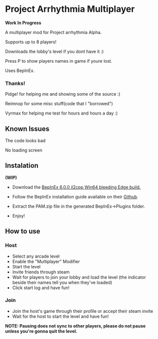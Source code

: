 # **Project Arrhythmia Multiplayer**

**Work In Progress**

A multiplayer mod for Project arrhythmia Alpha.

Supports up to 8 players!

Downloads the lobby's level if you dont have it :)

Press P to show players names in game if youre lost.

Uses BepInEx.

### Thanks! 
Pidge! for helping me and showing some of the source :)

Reimnop for some misc stuff(code that I "borrowed")

Vyrmax for helping me test for hours and hours a day :)

## **Known Issues**

The code looks bad

No loading screen

## **Instalation**
**(WIP)**

* Download the [BepInEx 6.0.0 il2cpp Win64 bleeding Edge build.](https://builds.bepinex.dev/projects/bepinex_be)
* Follow the BepInEx installation guide available on their [Github](https://github.com/BepInEx/BepInEx).
* Extract the PAM.zip file in the generated BepInEx->Plugins folder.

* Enjoy!

## **How to use**

### Host

* Select any arcade level
* Enable the "Multiplayer" Modifier
* Start the level
* Invite friends through steam
* Wait for players to join your lobby and load the level (the indicator beside their names tell you when they've loaded)
* Click start log and have fun!


### Join 

* Join the host's game through their profile or accept their steam invite
* Wait for the host to start the level and have fun!


**NOTE: Pausing does not sync to other players, please do not pause unless you're gonna quit the level.**
